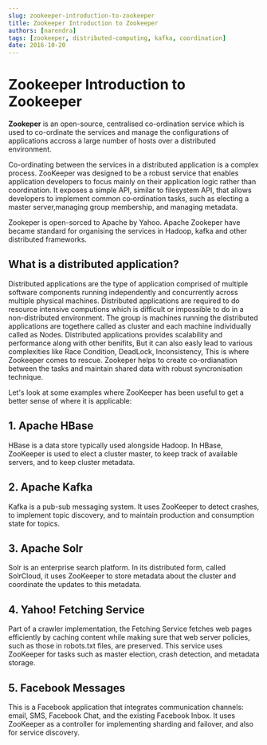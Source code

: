 ```yaml
---
slug: zookeeper-introduction-to-zookeeper
title: Zookeeper Introduction to Zookeeper
authors: [narendra]
tags: [zookeeper, distributed-computing, kafka, coordination]
date: 2016-10-20
---
```


# Zookeeper Introduction to Zookeeper

**Zookeper** is an open-source, centralised co-ordination service which is used to co-ordinate the services and manage the configurations of applications accross a large number of hosts over a distributed environment.

Co-ordinating between the services in a distributed application is a complex process. ZooKeeper was designed to be a robust service that enables application developers to focus mainly on their  application logic rather than coordination. It exposes a simple API, similar to filesystem API, that allows developers to implement common co‐ordination tasks, such as electing a master server,managing group membership, and managing metadata.

Zookeper is open-sorced to Apache by Yahoo. Apache Zookeper have became standard for organising the services in Hadoop, kafka and other distributed frameworks.

## What is a distributed application?

Distributed applications are the type of application comprised of multiple software components running independently and concurrently across multiple physical machines. Distributed applications are required to do resource intensive computions which is difficult or impossible to do in a non-distributed environment. The group is machines running the distributed applications are togethere called as cluster and each machine individually called as Nodes. Distributed applications provides scalability and performance along with other benifits, But it can also easly lead to various complexities like Race Condition, DeadLock, Inconsistency, This is where Zookeeper comes to rescue. Zookeper helps to create co-ordianation between the tasks and maintain shared data with robust syncronisation technique.

Let's look at some examples where ZooKeeper has been useful to get a better sense of where it is applicable:

## 1. Apache HBase
HBase is a data store typically used alongside Hadoop. In HBase, ZooKeeper is used to  elect  a  cluster  master,  to  keep  track  of  available  servers,  and  to  keep  cluster metadata.

## 2. Apache Kafka
Kafka is a pub-sub messaging system. It uses ZooKeeper to detect crashes, to implement topic discovery, and to maintain production and consumption state for topics.

## 3. Apache Solr
Solr is an enterprise search platform. In its distributed form, called SolrCloud, it uses ZooKeeper to store metadata about the cluster and coordinate the updates to this metadata.

## 4. Yahoo! Fetching Service
Part of a crawler implementation, the Fetching Service  fetches web pages efficiently by  caching content while making sure that web server policies, such as those in robots.txt files, are preserved. This service uses ZooKeeper for tasks such as master election, crash detection, and metadata storage.

## 5. Facebook Messages
This is a Facebook application that integrates communication channels: email, SMS, Facebook Chat, and the existing Facebook Inbox. It uses ZooKeeper as a controller for implementing sharding and failover, and also for service discovery.
